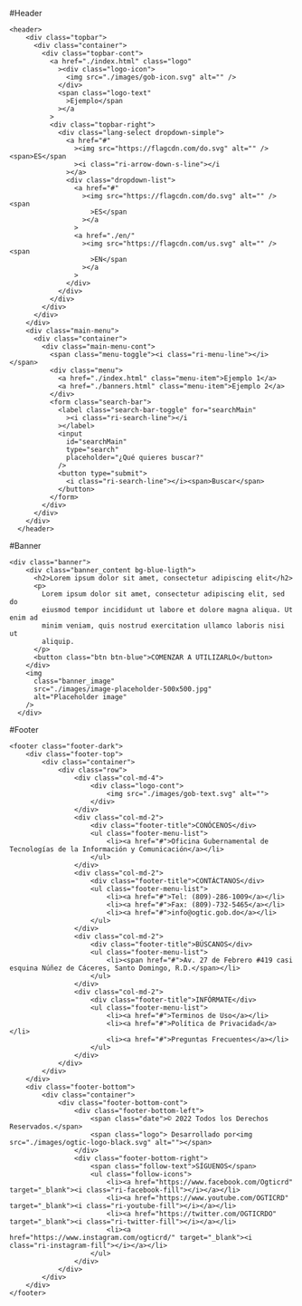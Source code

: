 #Header

    <header>
        <div class="topbar">
          <div class="container">
            <div class="topbar-cont">
              <a href="./index.html" class="logo"
                ><div class="logo-icon">
                  <img src="./images/gob-icon.svg" alt="" />
                </div>
                <span class="logo-text"
                  >Ejemplo</span
                ></a
              >
              <div class="topbar-right">
                <div class="lang-select dropdown-simple">
                  <a href="#"
                    ><img src="https://flagcdn.com/do.svg" alt="" /><span>ES</span
                    ><i class="ri-arrow-down-s-line"></i
                  ></a>
                  <div class="dropdown-list">
                    <a href="#"
                      ><img src="https://flagcdn.com/do.svg" alt="" /><span
                        >ES</span
                      ></a
                    >
                    <a href="./en/"
                      ><img src="https://flagcdn.com/us.svg" alt="" /><span
                        >EN</span
                      ></a
                    >
                  </div>
                </div>
              </div>
            </div>
          </div>
        </div>
        <div class="main-menu">
          <div class="container">
            <div class="main-menu-cont">
              <span class="menu-toggle"><i class="ri-menu-line"></i></span>
              <div class="menu">
                <a href="./index.html" class="menu-item">Ejemplo 1</a>
                <a href="./banners.html" class="menu-item">Ejemplo 2</a>
              </div>
              <form class="search-bar">
                <label class="search-bar-toggle" for="searchMain"
                  ><i class="ri-search-line"></i
                ></label>
                <input
                  id="searchMain"
                  type="search"
                  placeholder="¿Qué quieres buscar?"
                />
                <button type="submit">
                  <i class="ri-search-line"></i><span>Buscar</span>
                </button>
              </form>
            </div>
          </div>
        </div>
      </header>

#Banner

    <div class="banner">
        <div class="banner_content bg-blue-ligth">
          <h2>Lorem ipsum dolor sit amet, consectetur adipiscing elit</h2>
          <p>
            Lorem ipsum dolor sit amet, consectetur adipiscing elit, sed do
            eiusmod tempor incididunt ut labore et dolore magna aliqua. Ut enim ad
            minim veniam, quis nostrud exercitation ullamco laboris nisi ut
            aliquip.
          </p>
          <button class="btn btn-blue">COMENZAR A UTILIZARLO</button>
        </div>
        <img
          class="banner_image"
          src="./images/image-placeholder-500x500.jpg"
          alt="Placeholder image"
        />
      </div>

#Footer

    <footer class="footer-dark">
        <div class="footer-top">
            <div class="container">
                <div class="row">
                    <div class="col-md-4">
                        <div class="logo-cont">
                            <img src="./images/gob-text.svg" alt="">
                        </div>
                    </div>
                    <div class="col-md-2">
                        <div class="footer-title">CONÓCENOS</div>
                        <ul class="footer-menu-list">
                            <li><a href="#">Oficina Gubernamental de Tecnologías de la Información y Comunicación</a></li>
                        </ul>
                    </div>
                    <div class="col-md-2">
                        <div class="footer-title">CONTÁCTANOS</div>
                        <ul class="footer-menu-list">
                            <li><a href="#">Tel: (809)-286-1009</a></li>
                            <li><a href="#">Fax: (809)-732-5465</a></li>
                            <li><a href="#">info@ogtic.gob.do</a></li>
                        </ul>
                    </div>
                    <div class="col-md-2">
                        <div class="footer-title">BÚSCANOS</div>
                        <ul class="footer-menu-list">
                            <li><span href="#">Av. 27 de Febrero #419 casi esquina Núñez de Cáceres, Santo Domingo, R.D.</span></li>
                        </ul>
                    </div>
                    <div class="col-md-2">
                        <div class="footer-title">INFÓRMATE</div>
                        <ul class="footer-menu-list">
                            <li><a href="#">Terminos de Uso</a></li>
                            <li><a href="#">Política de Privacidad</a></li>
                            <li><a href="#">Preguntas Frecuentes</a></li>
                        </ul>
                    </div>
                </div>
            </div>
        </div>
        <div class="footer-bottom">
            <div class="container">
                <div class="footer-bottom-cont">
                    <div class="footer-bottom-left">
                        <span class="date">© 2022 Todos los Derechos Reservados.</span>
                        <span class="logo"> Desarrollado por<img src="./images/ogtic-logo-black.svg" alt=""></span>
                    </div>
                    <div class="footer-bottom-right">
                        <span class="follow-text">SÍGUENOS</span>
                        <ul class="follow-icons">
                            <li><a href="https://www.facebook.com/Ogticrd" target="_blank"><i class="ri-facebook-fill"></i></a></li>
                            <li><a href="https://www.youtube.com/OGTICRD" target="_blank"><i class="ri-youtube-fill"></i></a></li>
                            <li><a href="https://twitter.com/OGTICRDO" target="_blank"><i class="ri-twitter-fill"></i></a></li>
                            <li><a href="https://www.instagram.com/ogticrd/" target="_blank"><i class="ri-instagram-fill"></i></a></li>
                        </ul>
                    </div>
                </div>
            </div>
        </div>
    </footer>
